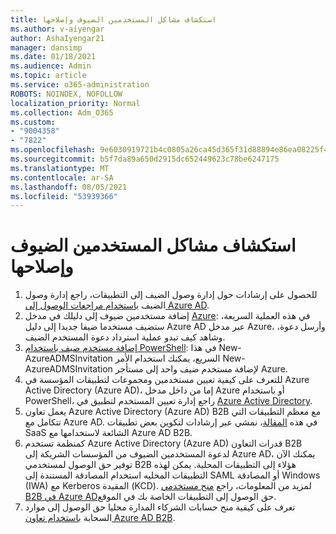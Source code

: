 ```yaml
---
title: استكشاف مشاكل المستخدمين الضيوف وإصلاحها
ms.author: v-aiyengar
author: AshaIyengar21
manager: dansimp
ms.date: 01/18/2021
ms.audience: Admin
ms.topic: article
ms.service: o365-administration
ROBOTS: NOINDEX, NOFOLLOW
localization_priority: Normal
ms.collection: Adm_O365
ms.custom:
- "9004358"
- "7822"
ms.openlocfilehash: 9e6030919721b4c0805a26ca45d365f31d88894e86ea08225f47576e7d152047
ms.sourcegitcommit: b5f7da89a650d2915dc652449623c78be6247175
ms.translationtype: MT
ms.contentlocale: ar-SA
ms.lasthandoff: 08/05/2021
ms.locfileid: "53939366"
---
```

# <a name="troubleshoot-guest-user-issues"></a>استكشاف مشاكل المستخدمين الضيوف وإصلاحها

1. للحصول على إرشادات حول إدارة وصول الضيف إلى التطبيقات، راجع إدارة وصول الضيف [باستخدام مراجعات الوصول إلى Azure AD](https://docs.microsoft.com/azure/active-directory/governance/manage-guest-access-with-access-reviews).
1. إضافة مستخدمين ضيوف إلى دليلك في مدخل [Azure](https://docs.microsoft.com/azure/active-directory/external-identities/b2b-quickstart-add-guest-users-portal): في هذه العملية السريعة، ستضيف مستخدما ضيفا جديدا إلى دليل Azure AD عبر مدخل Azure، وأرسل دعوة، وشاهد كيف تبدو عملية استرداد دعوة المستخدم الضيف.
1. [إضافة مستخدم ضيف باستخدام PowerShell](https://docs.microsoft.com/azure/active-directory/external-identities/b2b-quickstart-invite-powershell): في هذا New-AzureADMSInvitation السريع، يمكنك استخدام الأمر New-AzureADMSInvitation لإضافة مستخدم ضيف واحد إلى مستأجر Azure.
1. للتعرف على كيفية تعيين مستخدمين ومجموعات لتطبيقات المؤسسة في Azure Active Directory (Azure AD)، إما من داخل مدخل Azure أو باستخدام PowerShell، راجع إدارة تعيين المستخدم لتطبيق في [Azure Active Directory](https://docs.microsoft.com/azure/active-directory/manage-apps/assign-user-or-group-access-portal). 
1. يعمل تعاون Azure Active Directory (Azure AD) B2B مع معظم التطبيقات التي تتكامل مع Azure AD. في هذه [المقالة](https://docs.microsoft.com/azure/active-directory/external-identities/configure-saas-apps)، نمشي عبر إرشادات لتكوين بعض تطبيقات SaaS الشائعة لاستخدامها مع Azure AD B2B.
1. كمنظمة تستخدم Azure Active Directory (Azure AD) قدرات التعاون B2B لدعوة المستخدمين الضيوف من المؤسسات الشريكة إلى Azure AD، يمكنك الآن توفير حق الوصول لمستخدمي B2B هؤلاء إلى التطبيقات المحلية. يمكن لهذه التطبيقات المحليه استخدام المصادقة المستندة إلى SAML أو المصادقة Windows (IWA) مع Kerberos المقيدة (KCD). لمزيد من المعلومات، راجع [منح مستخدمي B2B في Azure AD](https://docs.microsoft.com/azure/active-directory/external-identities/hybrid-cloud-to-on-premises)حق الوصول إلى التطبيقات الخاصة بك في الموقع.
1. تعرف على كيفية منح حسابات الشركاء المدارة محليا حق الوصول إلى موارد السحابة [باستخدام تعاون Azure AD B2B](https://docs.microsoft.com/azure/active-directory/external-identities/hybrid-on-premises-to-cloud).